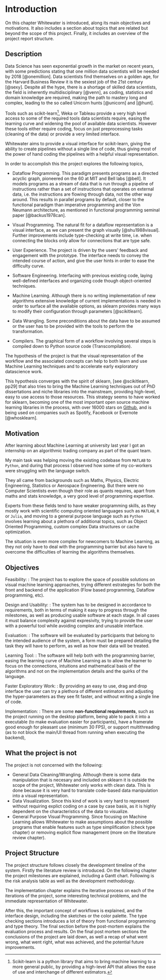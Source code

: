 Introduction
============

On this chapter Whitewater is introduced, along its main objectives and
motivations.
It also includes a section about topics that are related but beyond the scope
of this project.
Finally, it includes an overview of the project report structure.


Description
-----------
Data Science has seen exponential growth in the market on recent years, with
some predictions stating that one million data scientists will be needed by
2018 [@onemillion].
Data scientists find themselves on a golden age, for the Harvard Business
Review it is the sexiest job of the 21st century [@sexy].
Despite all the hype, there is a shortage of skilled data scientists, the field
is inherently multidisciplinary [@venn], as coding, statistics and domain
knowledge are required, making the path to mastery long and complex, leading
to the so called Unicorn hunts [@unicorn] and [@hunt].

Tools such as scikit-learn[^skl], Weka or Tableau provide a very high
level access to some of the required tools data scientists require, easing the
learning curve and widening the pool of available data scientists.
However these tools either require coding, focus on just preprocessing tasks
(cleaning of the data) or provide a very limited interface.

Whitewater aims to provide a visual interface for scikit-learn, giving the
ability to create pipelines without a single line of code, thus giving most of
the power of hand coding the pipelines with a helpful visual representation.

In order to accomplish this the project explores the following topics,

* Dataflow Programming. This paradigm presents programs as a directed acyclic
    graph, pioneered on the 60 at MIT and Bell labs [@bell].
    It models programs as a stream of data that is run through a pipeline of
    instructions rather than a set of instructions that operates on external
    data, i.e. the instructions are flowing through data, not the other way
    around.
    This results in parallel programs by default, closer to the functional
    paradigm than imperative programming and the Von Neumann architecture, as
    mentioned in functional programming seminal paper [@backus1978can].

* Visual Programming. The natural fit for a dataflow representation is a visual
    interface, as we can present the graph visually [@shu1988visual].
    Further improvements include type-checking at write time, i.e. when
    connecting the blocks only allow for connections that are type safe.

* User Experience. The project is driven by the users' feedback and engagement
    with the prototype.
    The interface needs to convey the intended course of action, and give the
    user hints in order to ease the difficulty curve.
<!-- Add citation -->

* Software Engineering. Interfacing with previous existing code, laying
    well-defined interfaces and organizing code though object-oriented
    techniques.
<!-- Add citation -->

* Machine Learning. Although there is no writing implementation of new
    algorithms extensive knowledge of current implementations is needed in
    order to surface all the available options, as sklearn provides many ways
    to modify their configuration through parameters [@scikitlearn].

* Data Wrangling. Some preconditions about the data have to be assumed or
    the user has to be provided with the tools to perform the transformation.

* Compilers. The graphical form of a workflow involving several steps is
    compiled down to Python source code (Transcompilation).

The hypothesis of the project is that the visual representation of the workflow
and the associated concepts can help to both learn and use Machine Learning
techniques and to accelerate early exploratory datascience work.

This hypothesis converges with the spirit of sklearn, [see @scikitlearn, pp29]
that also tries to bring the Machine Learning techniques out of PhD
dissertations and niche libraries into the mainstream, providing high-level,
easy to use access to those resources.
This strategy seems to have worked for sklearn, becoming one of the
most important open source machine learning libraries in the process, with over
16000 stars on [Github](https://github.com/scikit-learn/scikit-learn), and is
being used on companies such as Spotify, Facebook or Evernote [@whosklearn].


Motivation
----------
After learning about Machine Learning at university last year I got an
internship on an algorithmic trading company as part of the quant team.

My main task was helping moving the existing codebase from `MATLAB` to
`Python`, and during that process I observed how some of my co-workers were
struggling with the language switch.

They all came from backgrounds such as Maths, Physics, Electric Engineering,
Statistics or Aerospace Engineering.
But there were no Computer Scientists even though their role as quants
requires, apart from maths and stats knowledge, a very good level of
programming expertise.

Experts from these fields tend to have weaker programming skills,
as they mostly work with scientific computing oriented languages such as
`MATLAB`, `R` or `Julia`, and moving to a general purpose language such as
`Python` involves learning about a plethora of additional topics, such as
Object Oriented Programming, custom complex Data structures or cache
optimization.

The situation is even more complex for newcomers to Machine Learning, as
they not only have to deal with the programming barrier but also have to
overcome the difficulties of learning the algorithms themselves.


Objectives
----------
<!--
Research:

:   On terms of research this project touches on a multitude of topics, from
    the theoretical aspects inherent to creating what is essentially a domain
    specific language to the relevant current commercial solutions available.
    All of this requires a compilation and reading of scientific sources.

Requirements:

:   The system is defined on the requirements fixated at the start of the
    project, it is necesary to provide both a good description of each, as well
    as some kind of development plan connecting them all.
    A good risk analysis can also prevent failures in a multitude of areas
    such as time management or technical debt.

Testing:

:   The software needs to be testable, as to allow for the automation of
    testing on the source repository, caching bugs faster in the process.
-->

Feasibility:
:   The project has to explore the space of possible solutions on visual
    machine learning approaches, trying different estrategies for both the
    front and backend of the application (Flow based programming, Dataflow
    programming, etc).

Design and Usability:
:   The system has to be designed in accordance to requirements, both
    in terms of making it easy to progress through the milestones, as well as
    producing usable software at each stage.
    In all cases it must balance complexity against expresivity, trying to
    provide the user with a powerful tool while avoiding complex and
    unusable interface.

Evaluation:
:   The software will be evaluated by participants that belong to the intended
    audience of the system, a form must be prepared detailing the task they
    will have to perform, as well as how their data will be treated.

Learning Tool:
:   The software will help both with the programming barrier, easing the
    learning curve of Machine Learning as to allow the learner to focus on the
    connections, intuitions and mathematical basis of the algorithms and not on
    the implementation details and the quirks of the language.

Faster Exploratory Work:
:    By providing an easy to use, drag and drop interface the user can try a
     plethora of different estimators and adjusting the hyper-parameters as
     they see fit faster, and without writing a single line of code.

Implementation:
:   There are some **non-functional requirements**, such as the project running
    on the desktop platform, being able to pack it into a executable (to make
    evaluation easier for participants), have a framerate good enough for
    pleasant use (minimum 30 FPS), or support multithreading (as to not block
    the main/UI thread from running when executing the backend),


What the project is not
-----------------------
The project is not concerned with the following:

* General Data Cleaning/Wrangling. Although there is some data manipulation
    that is necesary and included on sklearn it is outside the scope of the
    project, Whitewater only works with clean data. This is done because it is
    very hard to translate code-based data manipulation into a visual
    representation.
* Data Visualization. Since this kind of work is very hard to represent without
    requiring explict coding on a case by case basis, as it is highly dependent
    on the characteristics of the data to visualize.
* General Purpose Visual Programming. Since focusing on Machine Learning allows
    Whitewater to make assumptions about the possible programs that enable
    features such as type simplification (check type chapter) or removing
    explicit flow management (more on the literature review chapter).

Project Structure
-----------------
The project structure follows closely the development timeline of the system.
Firstly the literature review is introduced.
On the following chapter the project milestones are explained, including a
Gantt chart.
Following is the risk analysis table as well as the development methodology.

The implementation chapter explains the iterative process on each of the
iterations of the project, some interesting technical problems, and the
immediate representation of Whitewater.

After this, the important concept of workflows is explained, and the interface
design, including the sketches or the color palette.
The type checking sections introduces a lot of theory from functional
programming and type theory.
The final section before the post-mortem explains the evaluation process and
results.
On the final post mortem sections the conclusions of the project are laid down,
as well a recap of what went wrong, what went right, what was achieved, and
the potential future improvements.

[^skl]: Scikit-learn is a python library that aims to bring machine learning to
    a more general public, by providing a high-level API that allows the ease of
    use and interchange of different estimators.
